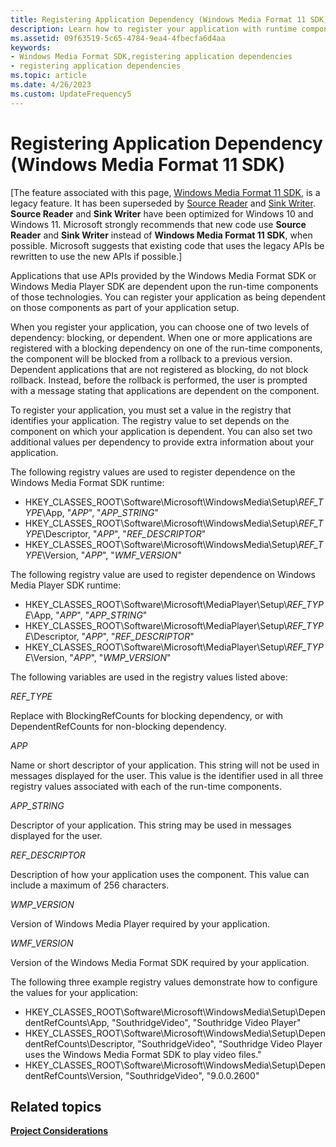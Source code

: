 ```yaml
---
title: Registering Application Dependency (Windows Media Format 11 SDK)
description: Learn how to register your application with runtime components of APIs provided by the Windows Media Format 11 SDK.
ms.assetid: 09f63519-5c65-4784-9ea4-4fbecfa6d4aa
keywords:
- Windows Media Format SDK,registering application dependencies
- registering application dependencies
ms.topic: article
ms.date: 4/26/2023
ms.custom: UpdateFrequency5
---
```


# Registering Application Dependency (Windows Media Format 11 SDK)

\[The feature associated with this page, [Windows Media Format 11 SDK](/windows/win32/wmformat/windows-media-format-11-sdk), is a legacy feature. It has been superseded by [Source Reader](/windows/win32/medfound/source-reader) and [Sink Writer](/windows/win32/medfound/sink-writer). **Source Reader** and **Sink Writer** have been optimized for Windows 10 and Windows 11. Microsoft strongly recommends that new code use **Source Reader** and **Sink Writer** instead of **Windows Media Format 11 SDK**, when possible. Microsoft suggests that existing code that uses the legacy APIs be rewritten to use the new APIs if possible.\]

Applications that use APIs provided by the Windows Media Format SDK or Windows Media Player SDK are dependent upon the run-time components of those technologies. You can register your application as being dependent on those components as part of your application setup.

When you register your application, you can choose one of two levels of dependency: blocking, or dependent. When one or more applications are registered with a blocking dependency on one of the run-time components, the component will be blocked from a rollback to a previous version. Dependent applications that are not registered as blocking, do not block rollback. Instead, before the rollback is performed, the user is prompted with a message stating that applications are dependent on the component.

To register your application, you must set a value in the registry that identifies your application. The registry value to set depends on the component on which your application is dependent. You can also set two additional values per dependency to provide extra information about your application.

The following registry values are used to register dependence on the Windows Media Format SDK runtime:

-   HKEY\_CLASSES\_ROOT\\Software\\Microsoft\\WindowsMedia\\Setup\\*REF\_TYPE*\\App, "*APP*", "*APP\_STRING*"
-   HKEY\_CLASSES\_ROOT\\Software\\Microsoft\\WindowsMedia\\Setup\\*REF\_TYPE*\\Descriptor, "*APP*", "*REF\_DESCRIPTOR*"
-   HKEY\_CLASSES\_ROOT\\Software\\Microsoft\\WindowsMedia\\Setup\\*REF\_TYPE*\\Version, "*APP*", "*WMF\_VERSION*"

The following registry value are used to register dependence on Windows Media Player SDK runtime:

-   HKEY\_CLASSES\_ROOT\\Software\\Microsoft\\MediaPlayer\\Setup\\*REF\_TYPE*\\App, "*APP*", "*APP\_STRING*"
-   HKEY\_CLASSES\_ROOT\\Software\\Microsoft\\MediaPlayer\\Setup\\*REF\_TYPE*\\Descriptor, "*APP*", "*REF\_DESCRIPTOR*"
-   HKEY\_CLASSES\_ROOT\\Software\\Microsoft\\MediaPlayer\\Setup\\*REF\_TYPE*\\Version, "*APP*", "*WMP\_VERSION*"

The following variables are used in the registry values listed above:

*REF\_TYPE*

Replace with BlockingRefCounts for blocking dependency, or with DependentRefCounts for non-blocking dependency.

*APP*

Name or short descriptor of your application. This string will not be used in messages displayed for the user. This value is the identifier used in all three registry values associated with each of the run-time components.

*APP\_STRING*

Descriptor of your application. This string may be used in messages displayed for the user.

*REF\_DESCRIPTOR*

Description of how your application uses the component. This value can include a maximum of 256 characters.

*WMP\_VERSION*

Version of Windows Media Player required by your application.

*WMF\_VERSION*

Version of the Windows Media Format SDK required by your application.

The following three example registry values demonstrate how to configure the values for your application:

-   HKEY\_CLASSES\_ROOT\\Software\\Microsoft\\WindowsMedia\\Setup\\DependentRefCounts\\App, "SouthridgeVideo", "Southridge Video Player"
-   HKEY\_CLASSES\_ROOT\\Software\\Microsoft\\WindowsMedia\\Setup\\DependentRefCounts\\Descriptor, "SouthridgeVideo", "Southridge Video Player uses the Windows Media Format SDK to play video files."
-   HKEY\_CLASSES\_ROOT\\Software\\Microsoft\\WindowsMedia\\Setup\\DependentRefCounts\\Version, "SouthridgeVideo", "9.0.0.2600"

## Related topics

<dl> <dt>

[**Project Considerations**](project-considerations.md)
</dt> </dl>

 

 




